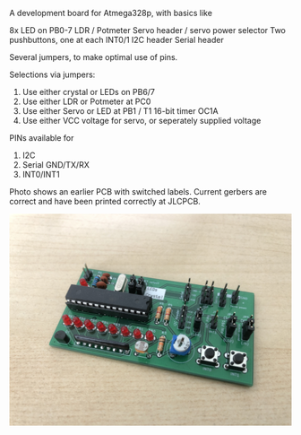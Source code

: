 A development board for Atmega328p, with basics like 

8x LED on PB0-7
LDR / Potmeter
Servo header / servo power selector 
Two pushbuttons, one at each INT0/1
I2C header 
Serial header 

Several jumpers, to make optimal use of pins.

Selections via jumpers:
1) Use either crystal or LEDs on PB6/7
2) Use either LDR or Potmeter at PC0
3) Use either Servo or LED at PB1 / T1 16-bit timer OC1A
4) Use either VCC voltage for servo, or seperately supplied voltage

PINs available for
1) I2C
2) Serial GND/TX/RX
3) INT0/INT1

Photo shows an earlier PCB with switched labels. Current gerbers are correct and have been printed correctly at JLCPCB.

![](Final.jpg)

